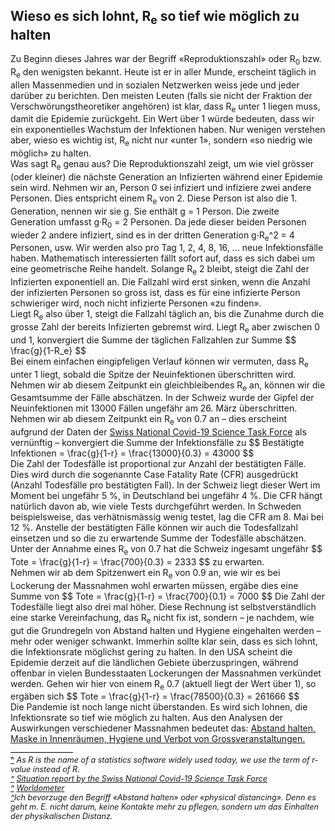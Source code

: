 <html>
  <head>
    <script src="https://polyfill.io/v3/polyfill.min.js?features=es6"></script>
<script id="MathJax-script" async src="https://cdn.jsdelivr.net/npm/mathjax@3.0.1/es5/tex-mml-chtml.js"></script>
    <title>Why to hold the r-value low</title>
    <meta charset="utf-8" />
    <meta http-equiv="expires" content="0">
  <style>
 /* FONTS */
 @import url("https://fonts.googleapis.com/css?family=Open+Sans+Condensed:300,700");
</style>
  </head>
  <body>
    <h2>Wieso es sich lohnt, R<sub>e</sub> so tief wie möglich zu halten</h2>
    <div class="twocol">
    <div class="ntext">
      Zu Beginn dieses Jahres war der Begriff «Reproduktionszahl» oder R<sub>0</sub> bzw. R<sub>e</sub> den wenigsten bekannt. Heute ist er in aller Munde, erscheint täglich in allen Massenmedien und in sozialen Netzwerken weiss jede und jeder darüber zu berichten. Den meisten Leuten (falls sie nicht der Fraktion der Verschwörungstheoretiker angehören) ist klar, dass R<sub>e</sub> unter 1 liegen muss, damit die Epidemie zurückgeht. Ein Wert über 1 würde bedeuten, dass wir ein exponentielles Wachstum der Infektionen haben. Nur wenigen verstehen aber, wieso es wichtig ist, R<sub>e</sub> nicht nur «unter 1», sondern «so niedrig wie möglich» zu halten. 
    </div>
    <div class="ntext">
   Was sagt R<sub>e</sub> genau aus? Die Reproduktionszahl zeigt, um wie viel grösser (oder kleiner) die nächste Generation an Infizierten während einer Epidemie sein wird. Nehmen wir an, Person 0 sei infiziert und infiziere zwei andere Personen. Dies entspricht einem R<sub>e</sub> von 2. Diese Person ist also die 1. Generation, nennen wir sie g. Sie enthält g = 1 Person. Die zweite Generation umfasst g&#183;R<sub>0</sub> = 2 Personen. Da jede dieser beiden Personen wieder 2 andere infiziert, sind es in der dritten Generation g&#183;R<sub>e</sub>^2 = 4 Personen, usw. Wir werden also pro Tag 1, 2, 4, 8, 16, ... neue Infektionsfälle haben. Mathematisch interessierten fällt sofort auf, dass es sich dabei um eine geometrische Reihe handelt. Solange R<sub>e</sub> 2 bleibt, steigt die Zahl der Infizierten exponentiell an. Die Fallzahl wird erst sinken, wenn die Anzahl der infizierten Personen so gross ist, dass es für eine infizierte Person schwieriger wird, noch nicht infizierte Personen «zu finden».
    </div>
    <div class="ntext">
      Liegt R<sub>e</sub> also über 1, steigt die Fallzahl täglich an, bis die Zunahme durch die grosse Zahl der bereits Infizierten gebremst wird. Liegt R<sub>e</sub> aber zwischen 0 und 1, konvergiert die Summe der täglichen Fallzahlen zur Summe 
      $$
      \frac{g}{1-R_e}
      $$
    </div>
      <div class="ntext">
        Bei einem einfachen eingipfeligen Verlauf können wir vermuten, dass R<sub>e</sub> unter 1 liegt, sobald die Spitze der Neuinfektionen überschritten wird. Nehmen wir ab diesem Zeitpunkt ein gleichbleibendes R<sub>e</sub> an, können wir die Gesamtsumme der Fälle abschätzen. In der Schweiz wurde der Gipfel der Neuinfektionen mit 13000 Fällen ungefähr am 26. März überschritten. Nehmen wir ab diesem Zeitpunkt ein R<sub>e</sub> von 0.7 an – dies erscheint aufgrund der Daten der <a href="#ref2" id="rref2">Swiss National Covid-19 Science Task Force</a> als vernünftig – konvergiert die Summe der Infektionsfälle zu 
        $$
        Bestätigte Infektionen = \frac{g}{1-r} = \frac{13000}{0.3} = 43000
        $$
        </div>
    <div class="ntext">
      Die Zahl der Todesfälle ist proportional zur Anzahl der bestätigten Fälle. Dies wird durch die sogenannte Case Fatality Rate (CFR) ausgedrückt (Anzahl Todesfälle pro bestätigten Fall). In der Schweiz liegt dieser Wert im Moment bei ungefähr 5 %, in Deutschland bei ungefähr 4 %. Die CFR hängt natürlich davon ab, wie viele Tests durchgeführt werden. In Schweden beispielsweise, das verhätnismässig wenig testet, lag die CFR am 8. Mai bei 12 %. Anstelle der bestätigten Fälle können wir auch die Todesfallzahl einsetzen und so die zu erwartende Summe der Todesfälle abschätzen. Unter der Annahme eines R<sub>e</sub> von 0.7 hat die Schweiz ingesamt ungefähr
      $$
      Tote = \frac{g}{1-r} = \frac{700}{0.3} = 2333
      $$
      zu erwarten.
    </div>
  <div class="ntext">
  Nehmen wir ab dem Spitzenwert ein R<sub>e</sub> von 0.9 an, wie wir es bei Lockerung der Massnahmen wohl erwarten müssen, ergäbe dies eine Summe von 
    $$
    Tote = \frac{g}{1-r} = \frac{700}{0.1} = 7000
    $$
    Die Zahl der Todesfälle liegt also drei mal höher. Diese Rechnung ist selbstverständlich eine starke Vereinfachung, das R<sub>e</sub> nicht fix ist, sondern – je nachdem, wie gut die Grundregeln von Abstand halten und Hygiene eingehalten werden – mehr oder weniger schwankt. Immerhin sollte klar sein, dass es sich lohnt, die Infektionsrate möglichst gering zu halten. 
In den USA scheint die Epidemie derzeit auf die ländlichen Gebiete überzuspringen, während offenbar in vielen Bundesstaaten Lockerungen der Massnahmen verkündet werden. Gehen wir hier von einem R<sub>e</sub> 0.7 (aktuell liegt der Wert über 1), so ergäben sich 
    $$
    Tote = \frac{g}{1-r} = \frac{78500}{0.3} = 261666
    $$
      </div>
      <div class="ntext">Die Pandemie ist noch lange nicht überstanden. Es wird sich lohnen, die Infektionsrate so tief wie möglich zu halten. Aus den Analysen der Auswirkungen verschiedener Massnahmen bedeutet das: <a href="#ref3" id="rref3">Abstand halten, Maske in Innenräumen, Hygiene und Verbot von Grossveranstaltungen.</div>
    </div>
    </div>
      <div id="foot" style="font-size:0.9em;margin-top:1em;font-style:italic;">
        <div style="border-top:1px solid #000000;width:100px;clear:both;height:4px;line-height:4px;">&nbsp;</div>
        <div id="ref1"><a href="#rref1">^</a> As R is the name of a statistics software widely used today, we use the term of r-value instead of R.</div>
        <div id="ref2"><a href="#rref2">^</a> <a href="https://ncs-tf.ch/de/lagebericht" target="_blank">Situation report by the Swiss National Covid-19 Science Task Force</a></div>
    <div id="ref2"><a href="#rref2">^</a> <a href="https://www.worldometers.info/coronavirus/" target="_blank">Worldometer</a></div>
        <div id="ref3"><a href="#rref3">^</a>Ich bevorzuge den Begriff «Abstand halten» oder «physical distancing». Denn es geht m. E. nicht darum, keine Kontakte mehr zu pflegen, sondern um das Einhalten der physikalischen Distanz.</div>
    </div>
